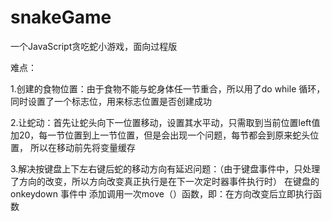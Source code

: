 # snakeGame
一个JavaScript贪吃蛇小游戏，面向过程版

难点：

1.创建的食物位置：由于食物不能与蛇身体任一节重合，所以用了do while 循环，同时设置了一个标志位，用来标志位置是否创建成功

2.让蛇动：首先让蛇头向下一位置移动，设置其水平动，只需取到当前位置left值加20，每一节位置到上一节位置，但是会出现一个问题，每节都会到原来蛇头位置，
所以在移动前先将变量缓存

3.解决按键盘上下左右键后蛇的移动方向有延迟问题：（由于键盘事件中，只处理了方向的改变，所以方向改变真正执行是在下一次定时器事件执行时）
在键盘的onkeydown 事件中 添加调用一次move（）函数，即：在方向改变后立即执行函数

